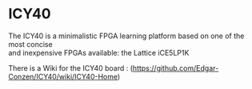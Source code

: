 # ICY40
The ICY40 is a minimalistic FPGA learning platform based on one of the most concise<br>and inexpensive FPGAs available: the Lattice iCE5LP1K

There is a Wiki for the ICY40 board : (https://github.com/Edgar-Conzen/ICY40/wiki/ICY40-Home)
